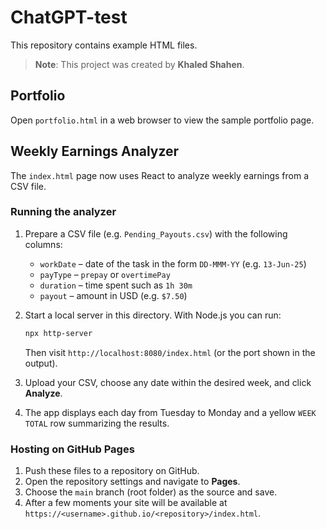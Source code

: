 # ChatGPT-test

This repository contains example HTML files.

> **Note**: This project was created by **Khaled Shahen**.

## Portfolio
Open `portfolio.html` in a web browser to view the sample portfolio page.

## Weekly Earnings Analyzer
The `index.html` page now uses React to analyze weekly earnings from a CSV file.

### Running the analyzer

1. Prepare a CSV file (e.g. `Pending_Payouts.csv`) with the following columns:
   - `workDate` – date of the task in the form `DD-MMM-YY` (e.g. `13-Jun-25`)
   - `payType` – `prepay` or `overtimePay`
   - `duration` – time spent such as `1h 30m`
   - `payout` – amount in USD (e.g. `$7.50`)
2. Start a local server in this directory. With Node.js you can run:

   ```bash
   npx http-server
   ```

   Then visit `http://localhost:8080/index.html` (or the port shown in the output).
3. Upload your CSV, choose any date within the desired week, and click **Analyze**.
4. The app displays each day from Tuesday to Monday and a yellow `WEEK TOTAL` row summarizing the results.

### Hosting on GitHub Pages

1. Push these files to a repository on GitHub.
2. Open the repository settings and navigate to **Pages**.
3. Choose the `main` branch (root folder) as the source and save.
4. After a few moments your site will be available at
   `https://<username>.github.io/<repository>/index.html`.
